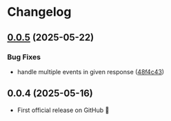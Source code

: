 # Changelog

## [0.0.5](https://github.com/Recombo-AI/input-ai/compare/v0.0.4...v0.0.5) (2025-05-22)


### Bug Fixes

* handle multiple events in given response ([48f4c43](https://github.com/Recombo-AI/input-ai/commit/48f4c43b1e788ff715c6b4290d7c8c71b73cad6f))

## 0.0.4 (2025-05-16)

* First official release on GitHub :rocket:
